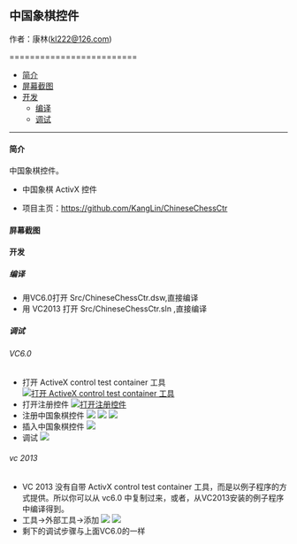 ## 中国象棋控件

作者：康林(kl222@126.com)

=========================

- [简介](#简介)
- [屏幕截图](#屏幕截图)
- [开发](#开发)
  - [编译](#编译)
  - [调试](#调试)

-------------------------

#### 简介
中国象棋控件。

- 中国象棋 ActivX 控件

- 项目主页：https://github.com/KangLin/ChineseChessCtr


#### 屏幕截图

#### 开发

##### 编译

- 用VC6.0打开 Src/ChineseChessCtr.dsw,直接编译
- 用 VC2013 打开 Src/ChineseChessCtr.sln ,直接编译

##### 调试
###### VC6.0
- 打开 ActiveX control test container 工具
[![打开 ActiveX control test container 工具](文档/Image/OpenActivexControlTestContainer.png)](文档/Image/OpenActivexControlTestContainer.png)
- 打开注册控件
[![打开注册控件](文档/Image/OpenRegisterControl.png)](文档/Image/OpenRegisterControl.png)
- 注册中国象棋控件
[![](文档/Image/RegisterControl.PNG)](文档/Image/RegisterControl.PNG)
[![](文档/Image/RegisterChineseChessControl.PNG)](文档/Image/RegisterChineseChessControl.PNG)
[![](文档/Image/RegisteredChineseChessControl.PNG)](文档/Image/RegisteredChineseChessControl.PNG)
- 插入中国象棋控件
[![](文档/Image/InsertChineseChessControl.PNG)](文档/Image/InsertChineseChessControl.PNG)
- 调试
[![](文档/Image/Debug.PNG)](文档/Image/Debug.PNG)

###### vc 2013

- VC 2013 没有自带 ActivX control test container 工具，而是以例子程序的方式提供。所以你可以从 vc6.0 中复制过来，或者，从VC2013安装的例子程序中编译得到。
- 工具->外部工具->添加
[![](文档/Image/OpenActivexControlTestContainerVC2013.png)](文档/Image/OpenActivexControlTestContainerVC2013.png)
[![](文档/Image/AddActivexControlTestContainer.PNG)](文档/Image/AddActivexControlTestContainer.PNG)
- 剩下的调试步骤与上面VC6.0的一样